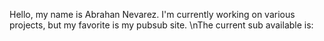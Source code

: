 Hello, my name is Abrahan Nevarez. I'm currently working on various projects, but my favorite is my pubsub site.
\nThe current sub available is: 

